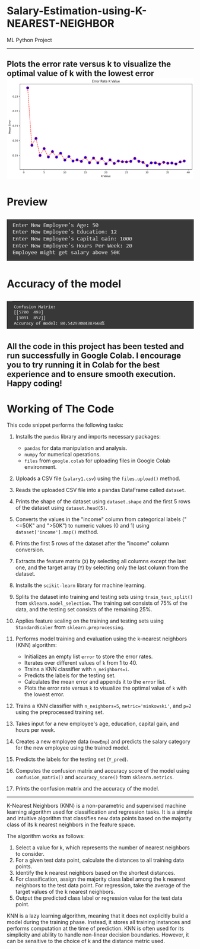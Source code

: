 # Salary-Estimation-using-K-NEAREST-NEIGHBOR
ML Python Project

---------------------------------------------------------------------------------------
Plots the error rate versus k to visualize the optimal value of k with the lowest error
![](https://github.com/developer-venish/Salary-Estimation-using-K-NEAREST-NEIGHBOR/blob/main/matplot.png)
---------------------------------------------------------------------------------------

# Preview
![](https://github.com/developer-venish/Salary-Estimation-using-K-NEAREST-NEIGHBOR/blob/main/demo.png)
---------------------------------------------------------------------------------------

# Accuracy of the model
![](https://github.com/developer-venish/Salary-Estimation-using-K-NEAREST-NEIGHBOR/blob/main/accuracy.png)
---------------------------------------------------------------------------------------

All the code in this project has been tested and run successfully in Google Colab. I encourage you to try running it in Colab for the best experience and to ensure smooth execution. Happy coding!
---------------------------------------------------------------------------------------


# Working of The Code

This code snippet performs the following tasks:

1. Installs the `pandas` library and imports necessary packages:
   - `pandas` for data manipulation and analysis.
   - `numpy` for numerical operations.
   - `files` from `google.colab` for uploading files in Google Colab environment.

2. Uploads a CSV file (`salary1.csv`) using the `files.upload()` method.

3. Reads the uploaded CSV file into a pandas DataFrame called `dataset`.

4. Prints the shape of the dataset using `dataset.shape` and the first 5 rows of the dataset using `dataset.head(5)`.

5. Converts the values in the "income" column from categorical labels ("<=50K" and ">50K") to numeric values (0 and 1) using `dataset['income'].map()` method.

6. Prints the first 5 rows of the dataset after the "income" column conversion.

7. Extracts the feature matrix (`X`) by selecting all columns except the last one, and the target array (`Y`) by selecting only the last column from the dataset.

8. Installs the `scikit-learn` library for machine learning.

9. Splits the dataset into training and testing sets using `train_test_split()` from `sklearn.model_selection`. The training set consists of 75% of the data, and the testing set consists of the remaining 25%.

10. Applies feature scaling on the training and testing sets using `StandardScaler` from `sklearn.preprocessing`.

11. Performs model training and evaluation using the k-nearest neighbors (KNN) algorithm:
    - Initializes an empty list `error` to store the error rates.
    - Iterates over different values of `k` from 1 to 40.
    - Trains a KNN classifier with `n_neighbors=i`.
    - Predicts the labels for the testing set.
    - Calculates the mean error and appends it to the `error` list.
    - Plots the error rate versus `k` to visualize the optimal value of `k` with the lowest error.

12. Trains a KNN classifier with `n_neighbors=5`, `metric='minkowski'`, and `p=2` using the preprocessed training set.

13. Takes input for a new employee's age, education, capital gain, and hours per week.

14. Creates a new employee data (`newEmp`) and predicts the salary category for the new employee using the trained model.

15. Predicts the labels for the testing set (`Y_pred`).

16. Computes the confusion matrix and accuracy score of the model using `confusion_matrix()` and `accuracy_score()` from `sklearn.metrics`.

17. Prints the confusion matrix and the accuracy of the model.

---------------------------------------------------------------------------------------
K-Nearest Neighbors (KNN) is a non-parametric and supervised machine learning algorithm used for classification and regression tasks. It is a simple and intuitive algorithm that classifies new data points based on the majority class of its k nearest neighbors in the feature space.

The algorithm works as follows:

1. Select a value for k, which represents the number of nearest neighbors to consider.
2. For a given test data point, calculate the distances to all training data points.
3. Identify the k nearest neighbors based on the shortest distances.
4. For classification, assign the majority class label among the k nearest neighbors to the test data point. For regression, take the average of the target values of the k nearest neighbors.
5. Output the predicted class label or regression value for the test data point.

KNN is a lazy learning algorithm, meaning that it does not explicitly build a model during the training phase. Instead, it stores all training instances and performs computation at the time of prediction. KNN is often used for its simplicity and ability to handle non-linear decision boundaries. However, it can be sensitive to the choice of k and the distance metric used.
